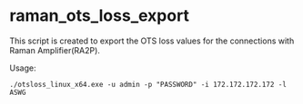 # raman_ots_loss_export
This script is created to export the OTS loss values for the connections with Raman Amplifier(RA2P).

Usage:

```
./otsloss_linux_x64.exe -u admin -p "PASSWORD" -i 172.172.172.172 -l ASWG
```
